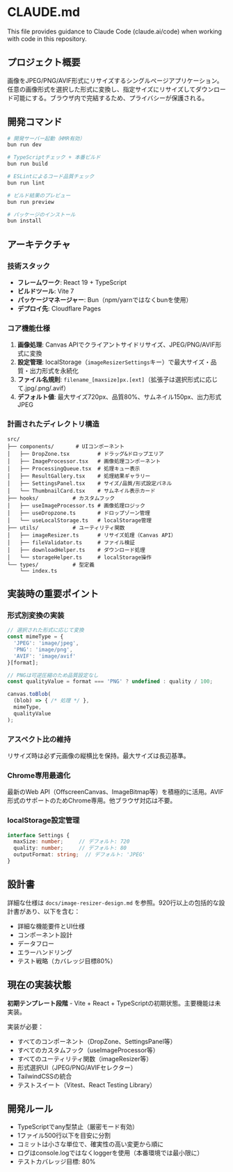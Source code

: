 # CLAUDE.md

This file provides guidance to Claude Code (claude.ai/code) when working with code in this repository.

## プロジェクト概要

画像をJPEG/PNG/AVIF形式にリサイズするシングルページアプリケーション。任意の画像形式を選択した形式に変換し、指定サイズにリサイズしてダウンロード可能にする。ブラウザ内で完結するため、プライバシーが保護される。

## 開発コマンド

```bash
# 開発サーバー起動（HMR有効）
bun run dev

# TypeScriptチェック + 本番ビルド
bun run build

# ESLintによるコード品質チェック
bun run lint

# ビルド結果のプレビュー
bun run preview

# パッケージのインストール
bun install
```

## アーキテクチャ

### 技術スタック
- **フレームワーク**: React 19 + TypeScript
- **ビルドツール**: Vite 7
- **パッケージマネージャー**: Bun（npm/yarnではなくbunを使用）
- **デプロイ先**: Cloudflare Pages

### コア機能仕様
1. **画像処理**: Canvas APIでクライアントサイドリサイズ、JPEG/PNG/AVIF形式に変換
2. **設定管理**: localStorage（`imageResizerSettings`キー）で最大サイズ・品質・出力形式を永続化
3. **ファイル名規則**: `filename_[maxsize]px.[ext]`（拡張子は選択形式に応じて.jpg/.png/.avif）
4. **デフォルト値**: 最大サイズ720px、品質80%、サムネイル150px、出力形式JPEG

### 計画されたディレクトリ構造

```
src/
├── components/       # UIコンポーネント
│   ├── DropZone.tsx         # ドラッグ&ドロップエリア
│   ├── ImageProcessor.tsx   # 画像処理コンポーネント
│   ├── ProcessingQueue.tsx  # 処理キュー表示
│   ├── ResultGallery.tsx    # 処理結果ギャラリー
│   ├── SettingsPanel.tsx    # サイズ/品質/形式設定パネル
│   └── ThumbnailCard.tsx    # サムネイル表示カード
├── hooks/           # カスタムフック
│   ├── useImageProcessor.ts # 画像処理ロジック
│   ├── useDropzone.ts       # ドロップゾーン管理
│   └── useLocalStorage.ts   # localStorage管理
├── utils/           # ユーティリティ関数
│   ├── imageResizer.ts      # リサイズ処理（Canvas API）
│   ├── fileValidator.ts     # ファイル検証
│   ├── downloadHelper.ts    # ダウンロード処理
│   └── storageHelper.ts     # localStorage操作
└── types/           # 型定義
    └── index.ts
```

## 実装時の重要ポイント

### 形式別変換の実装
```typescript
// 選択された形式に応じて変換
const mimeType = {
  'JPEG': 'image/jpeg',
  'PNG': 'image/png',
  'AVIF': 'image/avif'
}[format];

// PNGは可逆圧縮のため品質設定なし
const qualityValue = format === 'PNG' ? undefined : quality / 100;

canvas.toBlob(
  (blob) => { /* 処理 */ },
  mimeType,
  qualityValue
);
```

### アスペクト比の維持
リサイズ時は必ず元画像の縦横比を保持。最大サイズは長辺基準。

### Chrome専用最適化
最新のWeb API（OffscreenCanvas、ImageBitmap等）を積極的に活用。AVIF形式のサポートのためChrome専用。他ブラウザ対応は不要。

### localStorage設定管理
```typescript
interface Settings {
  maxSize: number;     // デフォルト: 720
  quality: number;     // デフォルト: 80
  outputFormat: string;  // デフォルト: 'JPEG'
}
```

## 設計書

詳細な仕様は `docs/image-resizer-design.md` を参照。920行以上の包括的な設計書があり、以下を含む：
- 詳細な機能要件とUI仕様
- コンポーネント設計
- データフロー
- エラーハンドリング
- テスト戦略（カバレッジ目標80%）

## 現在の実装状態

**初期テンプレート段階** - Vite + React + TypeScriptの初期状態。主要機能は未実装。

実装が必要：
- すべてのコンポーネント（DropZone、SettingsPanel等）
- すべてのカスタムフック（useImageProcessor等）
- すべてのユーティリティ関数（imageResizer等）
- 形式選択UI（JPEG/PNG/AVIFセレクター）
- TailwindCSSの統合
- テストスイート（Vitest、React Testing Library）

## 開発ルール

- TypeScriptでany型禁止（厳密モード有効）
- 1ファイル500行以下を目安に分割
- コミットは小さな単位で、確実性の高い変更から順に
- ログはconsole.logではなくloggerを使用（本番環境では最小限に）
- テストカバレッジ目標: 80%